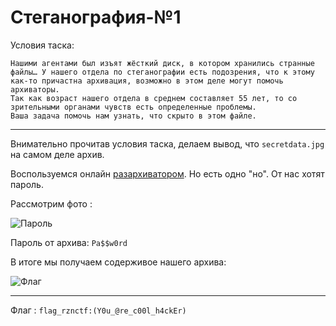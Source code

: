 # Стеганография-№1

Условия таска: 
```
Нашими агентами был изъят жёсткий диск, в котором хранились странные файлы… У нашего отдела по стеганографии есть подозрения, что к этому как-то причастна архивация, возможно в этом деле могут помочь архиваторы.
Так как возраст нашего отдела в среднем составляет 55 лет, то со зрительными органами чувств есть определенные проблемы.
Ваша задача помочь нам узнать, что скрыто в этом файле.
```
---

Внимательно прочитав условия таска, делаем вывод, что `secretdata.jpg` на самом деле архив.

Воспользуемся онлайн [разархиватором](https://extract.me/). Но есть одно "но". От нас хотят пароль. 

Рассмотрим фото : 

![Пароль](https://cdn.discordapp.com/attachments/695389762034597980/704434397817995295/6.png)

Пароль от архива: `Pa$$w0rd`

В итоге мы получаем содерживое нашего архива: 

![Флаг](https://cdn.discordapp.com/attachments/695389762034597980/704435477859663952/7.png)

---

Флаг : `flag_rznctf:(Y0u_@re_c00l_h4ckEr)`
